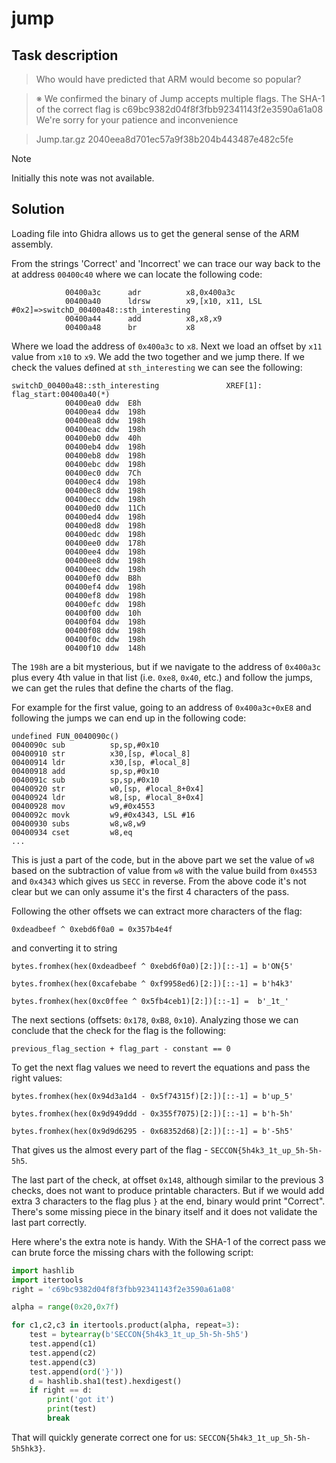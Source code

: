 # jump #

## Task description ##

> Who would have predicted that ARM would become so popular?

> ※ We confirmed the binary of Jump accepts multiple flags. The SHA-1 of the correct flag is c69bc9382d04f8f3fbb92341143f2e3590a61a08 We're sorry for your patience and inconvenience

> Jump.tar.gz 2040eea8d701ec57a9f38b204b443487e482c5fe


> [!NOTE]
> Initially this note was not available.

## Solution ##

Loading file into Ghidra allows us to get the general sense of the ARM assembly.

From the strings 'Correct' and 'Incorrect' we can trace our way back to the at address `00400c40` where we can locate the following code:

```assembly
            00400a3c      adr          x8,0x400a3c
            00400a40      ldrsw        x9,[x10, x11, LSL #0x2]=>switchD_00400a48::sth_interesting
            00400a44      add          x8,x8,x9
            00400a48      br           x8
```

Where we load the address of `0x400a3c` to `x8`. Next we load an offset by `x11` value from `x10` to `x9`. We add the two together and we jump there.
If we check the values defined at `sth_interesting` we can see the following:

```
switchD_00400a48::sth_interesting               XREF[1]:     flag_start:00400a40(*)
            00400ea0 ddw  E8h
            00400ea4 ddw  198h
            00400ea8 ddw  198h
            00400eac ddw  198h
            00400eb0 ddw  40h
            00400eb4 ddw  198h
            00400eb8 ddw  198h
            00400ebc ddw  198h
            00400ec0 ddw  7Ch
            00400ec4 ddw  198h
            00400ec8 ddw  198h
            00400ecc ddw  198h
            00400ed0 ddw  11Ch
            00400ed4 ddw  198h
            00400ed8 ddw  198h
            00400edc ddw  198h
            00400ee0 ddw  178h
            00400ee4 ddw  198h
            00400ee8 ddw  198h
            00400eec ddw  198h
            00400ef0 ddw  B8h
            00400ef4 ddw  198h
            00400ef8 ddw  198h
            00400efc ddw  198h
            00400f00 ddw  10h
            00400f04 ddw  198h
            00400f08 ddw  198h
            00400f0c ddw  198h
            00400f10 ddw  148h
```

The `198h` are a bit mysterious, but if we navigate to the address of `0x400a3c` plus every 4th value in that list (i.e. `0xe8`, `0x40`, etc.) and follow the jumps, we can get the rules that define the charts of the flag.

For example for the first value, going to an address of `0x400a3c+0xE8` and following the jumps we can end up in the following code:

```
undefined FUN_0040090c()
0040090c sub          sp,sp,#0x10
00400910 str          x30,[sp, #local_8]
00400914 ldr          x30,[sp, #local_8]
00400918 add          sp,sp,#0x10
0040091c sub          sp,sp,#0x10
00400920 str          w0,[sp, #local_8+0x4]
00400924 ldr          w8,[sp, #local_8+0x4]
00400928 mov          w9,#0x4553
0040092c movk         w9,#0x4343, LSL #16
00400930 subs         w8,w8,w9
00400934 cset         w8,eq
...
```
This is just a part of the code, but in the above part we set the value of `w8` based on the subtraction of value from `w8` with the value build from `0x4553` and `0x4343` which gives us `SECC` in reverse.
From the above code it's not clear but we can only assume it's the first 4 characters of the pass.

Following the other offsets we can extract more characters of the flag:

`0xdeadbeef ^ 0xebd6f0a0 = 0x357b4e4f`

and converting it to string

`bytes.fromhex(hex(0xdeadbeef ^ 0xebd6f0a0)[2:])[::-1] = b'ON{5'`

`bytes.fromhex(hex(0xcafebabe ^ 0xf9958ed6)[2:])[::-1] = b'h4k3'`

`bytes.fromhex(hex(0xc0ffee ^ 0x5fb4ceb1)[2:])[::-1] =  b'_1t_'`

The next sections (offsets: `0x178`, `0xB8`, `0x10`). Analyzing those we can conclude that the check for the flag is the following:

`previous_flag_section + flag_part - constant == 0`

To get the next flag values we need to revert the equations and pass the right values:

`bytes.fromhex(hex(0x94d3a1d4 - 0x5f74315f)[2:])[::-1] = b'up_5'`

`bytes.fromhex(hex(0x9d949ddd - 0x355f7075)[2:])[::-1] = b'h-5h'`

`bytes.fromhex(hex(0x9d9d6295 - 0x68352d68)[2:])[::-1] = b'-5h5'`

That gives us the almost every part of the flag - `SECCON{5h4k3_1t_up_5h-5h-5h5`.

The last part of the check, at offset `0x148`, although similar to the previous 3 checks, does not want to produce printable characters. But if we would add extra 3 characters to the flag plus `}` at the end, binary would print "Correct". There's some missing piece in the binary itself and it does not validate the last part correctly.

Here where's the extra note is handy. With the SHA-1 of the correct pass we can brute force the missing chars with the following script:

```python
import hashlib
import itertools
right = 'c69bc9382d04f8f3fbb92341143f2e3590a61a08'

alpha = range(0x20,0x7f)

for c1,c2,c3 in itertools.product(alpha, repeat=3):
    test = bytearray(b'SECCON{5h4k3_1t_up_5h-5h-5h5')
    test.append(c1)
    test.append(c2)
    test.append(c3)
    test.append(ord('}'))
    d = hashlib.sha1(test).hexdigest()
    if right == d:
        print('got it')
        print(test)
        break
```
That will quickly generate correct one for us: `SECCON{5h4k3_1t_up_5h-5h-5h5hk3}`.